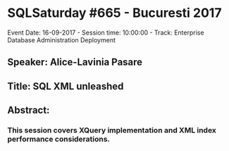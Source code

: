 # SQLSaturday #665 - Bucuresti 2017
Event Date: 16-09-2017 - Session time: 10:00:00 - Track: Enterprise Database Administration  Deployment
## Speaker: Alice-Lavinia Pasare
## Title: SQL XML unleashed
## Abstract:
### This session covers XQuery implementation and XML index performance considerations.
